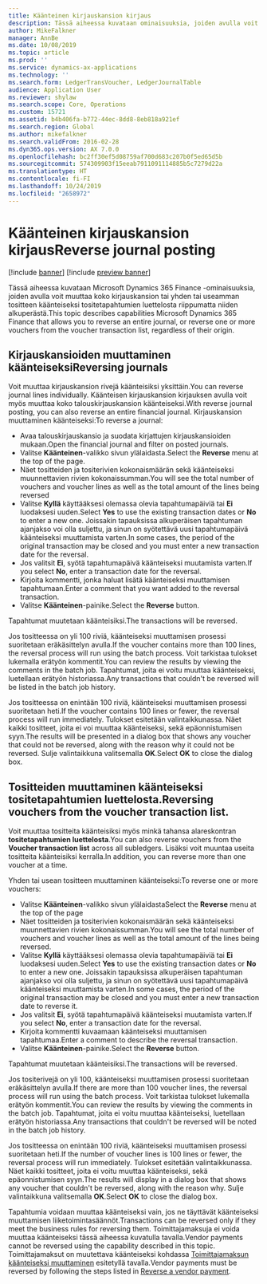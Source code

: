 ```yaml
---
title: Käänteinen kirjauskansion kirjaus
description: Tässä aiheessa kuvataan ominaisuuksia, joiden avulla voit muuttaa tositteita käänteisiksi tositetapahtumien luettelosta tai talouskirjauskansioista.
author: MikeFalkner
manager: AnnBe
ms.date: 10/08/2019
ms.topic: article
ms.prod: ''
ms.service: dynamics-ax-applications
ms.technology: ''
ms.search.form: LedgerTransVoucher, LedgerJournalTable
audience: Application User
ms.reviewer: shylaw
ms.search.scope: Core, Operations
ms.custom: 15721
ms.assetid: b4b406fa-b772-44ec-8dd8-8eb818a921ef
ms.search.region: Global
ms.author: mikefalkner
ms.search.validFrom: 2016-02-28
ms.dyn365.ops.version: AX 7.0.0
ms.openlocfilehash: bc2ff30ef5d08759af700d683c207b0f5ed65d5b
ms.sourcegitcommit: 574309903f15eeab7911091114885b5c7279d22a
ms.translationtype: HT
ms.contentlocale: fi-FI
ms.lasthandoff: 10/24/2019
ms.locfileid: "2658972"
---
```

# <a name="reverse-journal-posting"></a><span data-ttu-id="b38af-103">Käänteinen kirjauskansion kirjaus</span><span class="sxs-lookup"><span data-stu-id="b38af-103">Reverse journal posting</span></span>

[!include [banner](../includes/banner.md)]
[!include [preview banner](../includes/preview-banner.md)]

<span data-ttu-id="b38af-104">Tässä aiheessa kuvataan Microsoft Dynamics 365 Finance -ominaisuuksia, joiden avulla voit muuttaa koko kirjauskansion tai yhden tai useamman tositteen käänteiseksi tositetapahtumien luettelosta riippumatta niiden alkuperästä.</span><span class="sxs-lookup"><span data-stu-id="b38af-104">This topic describes capabilities Microsoft Dynamics 365 Finance that allows you to reverse an entire journal, or reverse one or more vouchers from the voucher transaction list, regardless of their origin.</span></span> 

## <a name="reversing-journals"></a><span data-ttu-id="b38af-105">Kirjauskansioiden muuttaminen käänteiseksi</span><span class="sxs-lookup"><span data-stu-id="b38af-105">Reversing journals</span></span>

<span data-ttu-id="b38af-106">Voit muuttaa kirjauskansion rivejä käänteisiksi yksittäin.</span><span class="sxs-lookup"><span data-stu-id="b38af-106">You can reverse journal lines individually.</span></span> <span data-ttu-id="b38af-107">Käänteisen kirjauskansion kirjauksen avulla voit myös muuttaa koko talouskirjauskansion käänteiseksi.</span><span class="sxs-lookup"><span data-stu-id="b38af-107">With reverse journal posting, you can also reverse an entire financial journal.</span></span> <span data-ttu-id="b38af-108">Kirjauskansion muuttaminen käänteiseksi:</span><span class="sxs-lookup"><span data-stu-id="b38af-108">To reverse a journal:</span></span> 

- <span data-ttu-id="b38af-109">Avaa talouskirjauskansio ja suodata kirjattujen kirjauskansioiden mukaan.</span><span class="sxs-lookup"><span data-stu-id="b38af-109">Open the financial journal and filter on posted journals.</span></span>
- <span data-ttu-id="b38af-110">Valitse **Käänteinen**-valikko sivun ylälaidasta.</span><span class="sxs-lookup"><span data-stu-id="b38af-110">Select the **Reverse** menu at the top of the page.</span></span>
- <span data-ttu-id="b38af-111">Näet tositteiden ja tositerivien kokonaismäärän sekä käänteiseksi muunnettavien rivien kokonaissumman.</span><span class="sxs-lookup"><span data-stu-id="b38af-111">You will see the total number of vouchers and voucher lines as well as the total amount of the lines being reversed</span></span>
- <span data-ttu-id="b38af-112">Valitse **Kyllä** käyttääksesi olemassa olevia tapahtumapäiviä tai **Ei** luodaksesi uuden.</span><span class="sxs-lookup"><span data-stu-id="b38af-112">Select **Yes** to use the existing transaction dates or **No** to enter a new one.</span></span> <span data-ttu-id="b38af-113">Joissakin tapauksissa alkuperäisen tapahtuman ajanjakso voi olla suljettu, ja sinun on syötettävä uusi tapahtumapäivä käänteiseksi muuttamista varten.</span><span class="sxs-lookup"><span data-stu-id="b38af-113">In some cases, the period of the original transaction may be closed and you must enter a new transaction date for the reversal.</span></span>
- <span data-ttu-id="b38af-114">Jos valitsit **Ei**, syötä tapahtumapäivä käänteiseksi muutamista varten.</span><span class="sxs-lookup"><span data-stu-id="b38af-114">If you select **No**, enter a transaction date for the reversal.</span></span> 
- <span data-ttu-id="b38af-115">Kirjoita kommentti, jonka haluat lisätä käänteiseksi muuttamisen tapahtumaan.</span><span class="sxs-lookup"><span data-stu-id="b38af-115">Enter a comment that you want added to the reversal transaction.</span></span>
- <span data-ttu-id="b38af-116">Valitse **Käänteinen**-painike.</span><span class="sxs-lookup"><span data-stu-id="b38af-116">Select the **Reverse** button.</span></span>

<span data-ttu-id="b38af-117">Tapahtumat muutetaan käänteisiksi.</span><span class="sxs-lookup"><span data-stu-id="b38af-117">The transactions will be reversed.</span></span> 

<span data-ttu-id="b38af-118">Jos tositteessa on yli 100 riviä, käänteiseksi muuttamisen prosessi suoritetaan eräkäsittelyn avulla.</span><span class="sxs-lookup"><span data-stu-id="b38af-118">If the voucher contains more than 100 lines, the reversal process will run using the batch process.</span></span> <span data-ttu-id="b38af-119">Voit tarkistaa tulokset lukemalla erätyön kommentit.</span><span class="sxs-lookup"><span data-stu-id="b38af-119">You can review the results by viewing the comments in the batch job.</span></span> <span data-ttu-id="b38af-120">Tapahtumat, joita ei voitu muuttaa käänteiseksi, luetellaan erätyön historiassa.</span><span class="sxs-lookup"><span data-stu-id="b38af-120">Any transactions that couldn't be reversed will be listed in the batch job history.</span></span>

<span data-ttu-id="b38af-121">Jos tositteessa on enintään 100 riviä, käänteiseksi muuttamisen prosessi suoritetaan heti.</span><span class="sxs-lookup"><span data-stu-id="b38af-121">If the voucher contains 100 lines or fewer, the reversal process will run immediately.</span></span> <span data-ttu-id="b38af-122">Tulokset esitetään valintaikkunassa. Näet kaikki tositteet, joita ei voi muuttaa käänteiseksi, sekä epäonnistumisen syyn.</span><span class="sxs-lookup"><span data-stu-id="b38af-122">The results will be presented in a dialog box that shows any voucher that could not be reversed, along with the reason why it could not be reversed.</span></span> <span data-ttu-id="b38af-123">Sulje valintaikkuna valitsemalla **OK**.</span><span class="sxs-lookup"><span data-stu-id="b38af-123">Select **OK** to close the dialog box.</span></span>

## <a name="reversing-vouchers-from-the-voucher-transaction-list"></a><span data-ttu-id="b38af-124">Tositteiden muuttaminen käänteiseksi tositetapahtumien luettelosta.</span><span class="sxs-lookup"><span data-stu-id="b38af-124">Reversing vouchers from the voucher transaction list.</span></span> 

<span data-ttu-id="b38af-125">Voit muuttaa tositteita käänteisiksi myös minkä tahansa alareskontran **tositetapahtumien luettelosta**.</span><span class="sxs-lookup"><span data-stu-id="b38af-125">You can also reverse vouchers from the **Voucher transaction list** across all subledgers.</span></span> <span data-ttu-id="b38af-126">Lisäksi voit muuntaa useita tositteita käänteisiksi kerralla.</span><span class="sxs-lookup"><span data-stu-id="b38af-126">In addition, you can reverse more than one voucher at a time.</span></span> 

<span data-ttu-id="b38af-127">Yhden tai usean tositteen muuttaminen käänteiseksi:</span><span class="sxs-lookup"><span data-stu-id="b38af-127">To reverse one or more vouchers:</span></span> 

- <span data-ttu-id="b38af-128">Valitse **Käänteinen**-valikko sivun ylälaidasta</span><span class="sxs-lookup"><span data-stu-id="b38af-128">Select the **Reverse** menu at the top of the page</span></span>
- <span data-ttu-id="b38af-129">Näet tositteiden ja tositerivien kokonaismäärän sekä käänteiseksi muunnettavien rivien kokonaissumman.</span><span class="sxs-lookup"><span data-stu-id="b38af-129">You will see the total number of vouchers and voucher lines as well as the total amount of the lines being reversed.</span></span>
- <span data-ttu-id="b38af-130">Valitse **Kyllä** käyttääksesi olemassa olevia tapahtumapäiviä tai **Ei** luodaksesi uuden.</span><span class="sxs-lookup"><span data-stu-id="b38af-130">Select **Yes** to use the existing transaction dates or **No** to enter a new one.</span></span> <span data-ttu-id="b38af-131">Joissakin tapauksissa alkuperäisen tapahtuman ajanjakso voi olla suljettu, ja sinun on syötettävä uusi tapahtumapäivä käänteiseksi muuttamista varten.</span><span class="sxs-lookup"><span data-stu-id="b38af-131">In some cases, the period of the original transaction may be closed and you must enter a new transaction date to reverse it.</span></span>
- <span data-ttu-id="b38af-132">Jos valitsit **Ei**, syötä tapahtumapäivä käänteiseksi muutamista varten.</span><span class="sxs-lookup"><span data-stu-id="b38af-132">If you select **No**, enter a transaction date for the reversal.</span></span> 
- <span data-ttu-id="b38af-133">Kirjoita kommentti kuvaamaan käänteiseksi muuttamisen tapahtumaa.</span><span class="sxs-lookup"><span data-stu-id="b38af-133">Enter a comment to describe the reversal transaction.</span></span>
- <span data-ttu-id="b38af-134">Valitse **Käänteinen**-painike.</span><span class="sxs-lookup"><span data-stu-id="b38af-134">Select the **Reverse** button.</span></span>

<span data-ttu-id="b38af-135">Tapahtumat muutetaan käänteisiksi.</span><span class="sxs-lookup"><span data-stu-id="b38af-135">The transactions will be reversed.</span></span> 

<span data-ttu-id="b38af-136">Jos tositerivejä on yli 100, käänteiseksi muuttamisen prosessi suoritetaan eräkäsittelyn avulla.</span><span class="sxs-lookup"><span data-stu-id="b38af-136">If there are more than 100 voucher lines, the reversal process will run using the batch process.</span></span> <span data-ttu-id="b38af-137">Voit tarkistaa tulokset lukemalla erätyön kommentit.</span><span class="sxs-lookup"><span data-stu-id="b38af-137">You can review the results by viewing the comments in the batch job.</span></span> <span data-ttu-id="b38af-138">Tapahtumat, joita ei voitu muuttaa käänteiseksi, luetellaan erätyön historiassa.</span><span class="sxs-lookup"><span data-stu-id="b38af-138">Any transactions that couldn't be reversed will be noted in the batch job history.</span></span>

<span data-ttu-id="b38af-139">Jos tositteessa on enintään 100 riviä, käänteiseksi muuttamisen prosessi suoritetaan heti.</span><span class="sxs-lookup"><span data-stu-id="b38af-139">If the number of voucher lines is 100 lines or fewer, the reversal process will run immediately.</span></span> <span data-ttu-id="b38af-140">Tulokset esitetään valintaikkunassa. Näet kaikki tositteet, joita ei voitu muuttaa käänteiseksi, sekä epäonnistumisen syyn.</span><span class="sxs-lookup"><span data-stu-id="b38af-140">The results will display in a dialog box that shows any voucher that couldn't be reversed, along with the reason why.</span></span> <span data-ttu-id="b38af-141">Sulje valintaikkuna valitsemalla **OK**.</span><span class="sxs-lookup"><span data-stu-id="b38af-141">Select **OK** to close the dialog box.</span></span>

<span data-ttu-id="b38af-142">Tapahtumia voidaan muuttaa käänteiseksi vain, jos ne täyttävät käänteiseksi muuttamisen liiketoimintasäännöt.</span><span class="sxs-lookup"><span data-stu-id="b38af-142">Transactions can be reversed only if they meet the business rules for reversing them.</span></span> <span data-ttu-id="b38af-143">Toimittajamaksuja ei voida muuttaa käänteiseksi tässä aiheessa kuvatulla tavalla.</span><span class="sxs-lookup"><span data-stu-id="b38af-143">Vendor payments cannot be reversed using the capability described in this topic.</span></span> <span data-ttu-id="b38af-144">Toimittajamaksut on muutettava käänteiseksi kohdassa [Toimittajamaksun käänteiseksi muuttaminen](https://docs.microsoft.com/en-us/dynamics365/finance/accounts-payable/reverse-vendor-payment) esitetyllä tavalla.</span><span class="sxs-lookup"><span data-stu-id="b38af-144">Vendor payments must be reversed by following the steps listed in [Reverse a vendor payment](https://docs.microsoft.com/en-us/dynamics365/finance/accounts-payable/reverse-vendor-payment).</span></span>

